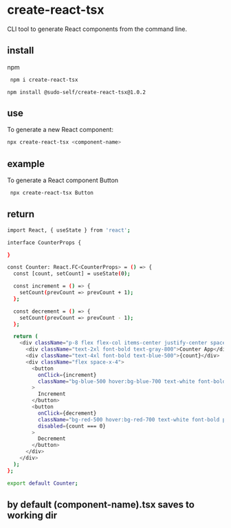 # create-react-tsx

CLI tool to generate React components from the command line.

## install 

npm

```bash
 npm i create-react-tsx
```

```
npm install @sudo-self/create-react-tsx@1.0.2
```

## use

To generate a new React component:

```bash
npx create-react-tsx <component-name>
```

## example 

To generate a React component Button

```bash
 npx create-react-tsx Button
```

## return

```bash
import React, { useState } from 'react';

interface CounterProps {

}

const Counter: React.FC<CounterProps> = () => {
  const [count, setCount] = useState(0);

  const increment = () => {
    setCount(prevCount => prevCount + 1);
  };

  const decrement = () => {
    setCount(prevCount => prevCount - 1);
  };

  return (
    <div className="p-8 flex flex-col items-center justify-center space-y-4">
      <div className="text-2xl font-bold text-gray-800">Counter App</div>
      <div className="text-4xl font-bold text-blue-500">{count}</div>
      <div className="flex space-x-4">
        <button
          onClick={increment}
          className="bg-blue-500 hover:bg-blue-700 text-white font-bold py-2 px-4 rounded"
        >
          Increment
        </button>
        <button
          onClick={decrement}
          className="bg-red-500 hover:bg-red-700 text-white font-bold py-2 px-4 rounded"
          disabled={count === 0}
        >
          Decrement
        </button>
      </div>
    </div>
  );
};

export default Counter;
```

## by default (component-name).tsx saves to working dir



